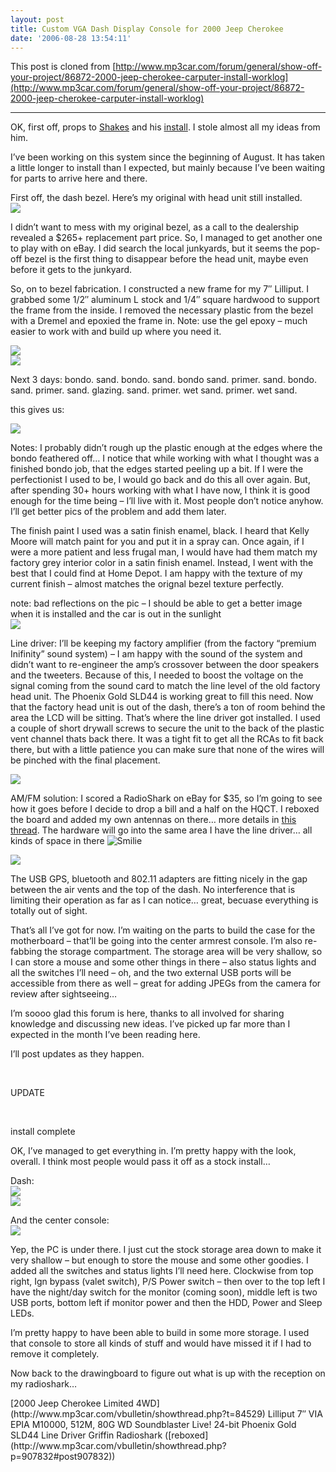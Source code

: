 ```yaml
---
layout: post
title: Custom VGA Dash Display Console for 2000 Jeep Cherokee
date: '2006-08-28 13:54:11'
---
```



This post is cloned from [http://www.mp3car.com/forum/general/show-off-your-project/86872-2000-jeep-cherokee-carputer-install-worklog](http://www.mp3car.com/forum/general/show-off-your-project/86872-2000-jeep-cherokee-carputer-install-worklog)

- - - - - -

OK, first off, props to [Shakes](http://www.mp3car.com/vbulletin/member.php?u=5259) and his [install](http://www.mp3car.com/vbulletin/showthread.php?t=24361). I stole almost all my ideas from him.

I’ve been working on this system since the beginning of August. It has taken a little longer to install than I expected, but mainly because I’ve been waiting for parts to arrive here and there.

First off, the dash bezel. Here’s my original with head unit still installed.  
![](https://i1.wp.com/www.repulsor.net/forum_pics/bezel1.jpg?w=840)

I didn’t want to mess with my original bezel, as a call to the dealership revealed a $265+ replacement part price. So, I managed to get another one to play with on eBay. I did search the local junkyards, but it seems the pop-off bezel is the first thing to disappear before the head unit, maybe even before it gets to the junkyard.

So, on to bezel fabrication. I constructed a new frame for my 7″ Lilliput. I grabbed some 1/2″ aluminum L stock and 1/4″ square hardwood to support the frame from the inside. I removed the necessary plastic from the bezel with a Dremel and epoxied the frame in. Note: use the gel epoxy – much easier to work with and build up where you need it.

![](https://i0.wp.com/www.repulsor.net/forum_pics/bezela.jpg?w=840)  
![](https://i1.wp.com/www.repulsor.net/forum_pics/bezelb.jpg?w=840)

Next 3 days: bondo. sand. bondo. sand. bondo sand. primer. sand. bondo. sand. primer. sand. glazing. sand. primer. wet sand. primer. wet sand.

this gives us:

![](https://i2.wp.com/www.repulsor.net/forum_pics/bezel2.jpg?w=840)

Notes: I probably didn’t rough up the plastic enough at the edges where the bondo feathered off… I notice that while working with what I thought was a finished bondo job, that the edges started peeling up a bit. If I were the perfectionist I used to be, I would go back and do this all over again. But, after spending 30+ hours working with what I have now, I think it is good enough for the time being – I’ll live with it. Most people don’t notice anyhow. I’ll get better pics of the problem and add them later.

The finish paint I used was a satin finish enamel, black. I heard that Kelly Moore will match paint for you and put it in a spray can. Once again, if I were a more patient and less frugal man, I would have had them match my factory grey interior color in a satin finish enamel. Instead, I went with the best that I could find at Home Depot. I am happy with the texture of my current finish – almost matches the orignal bezel texture perfectly.

note: bad reflections on the pic – I should be able to get a better image when it is installed and the car is out in the sunlight  
![](https://i2.wp.com/www.repulsor.net/forum_pics/bezel_black.jpg?w=840)

Line driver: I’ll be keeping my factory amplifier (from the factory “premium Inifinity” sound system) – I am happy with the sound of the system and didn’t want to re-engineer the amp’s crossover between the door speakers and the tweeters. Because of this, I needed to boost the voltage on the signal coming from the sound card to match the line level of the old factory head unit. The Phoenix Gold SLD44 is working great to fill this need. Now that the factory head unit is out of the dash, there’s a ton of room behind the area the LCD will be sitting. That’s where the line driver got installed. I used a couple of short drywall screws to secure the unit to the back of the plastic vent channel thats back there. It was a tight fit to get all the RCAs to fit back there, but with a little patience you can make sure that none of the wires will be pinched with the final placement.

![](https://i2.wp.com/www.repulsor.net/forum_pics/driver.jpg?w=840)

AM/FM solution: I scored a RadioShark on eBay for $35, so I’m going to see how it goes before I decide to drop a bill and a half on the HQCT. I reboxed the board and added my own antennas on there… more details in [this thread](http://www.mp3car.com/vbulletin/showthread.php?p=907832#post907832). The hardware will go into the same area I have the line driver… all kinds of space in there ![](https://i0.wp.com/www.mp3car.com/vbulletin/images/smilies/smile.gif?w=840 "Smilie")

![](https://i0.wp.com/www.repulsor.net/forum_pics/rs1.jpg?w=840)

The USB GPS, bluetooth and 802.11 adapters are fitting nicely in the gap between the air vents and the top of the dash. No interference that is limiting their operation as far as I can notice… great, becuase everything is totally out of sight.

That’s all I’ve got for now. I’m waiting on the parts to build the case for the motherboard – that’ll be going into the center armrest console. I’m also re-fabbing the storage compartment. The storage area will be very shallow, so I can store a mouse and some other things in there – also status lights and all the switches I’ll need – oh, and the two external USB ports will be accessible from there as well – great for adding JPEGs from the camera for review after sightseeing…

I’m soooo glad this forum is here, thanks to all involved for sharing knowledge and discussing new ideas. I’ve picked up far more than I expected in the month I’ve been reading here.

I’ll post updates as they happen.

 

UPDATE

 

<div class="OLD__post-content h-padding-vert-xl"><div class="js-post__content-text OLD__post-content-text restore h-wordwrap">install complete

OK, I’ve managed to get everything in. I’m pretty happy with the look, overall. I think most people would pass it off as a stock install…

Dash:  
![](https://i1.wp.com/www.repulsor.net/forum_pics/dash1.jpg?w=840)  
![](https://i2.wp.com/www.repulsor.net/forum_pics/dash2.jpg?w=840)

And the center console:  
![](https://i1.wp.com/www.repulsor.net/forum_pics/console.jpg?w=840)

Yep, the PC is under there. I just cut the stock storage area down to make it very shallow – but enough to store the mouse and some other goodies. I added all the switches and status lights I’ll need here. Clockwise from top right, Ign bypass (valet switch), P/S Power switch – then over to the top left I have the night/day switch for the monitor (coming soon), middle left is two USB ports, bottom left if monitor power and then the HDD, Power and Sleep LEDs.

I’m pretty happy to have been able to build in some more storage. I used that console to store all kinds of stuff and would have missed it if I had to remove it completely.

Now back to the drawingboard to figure out what is up with the reception on my radioshark…

</div><div class="js-post__content-text OLD__post-content-text restore h-wordwrap"></div></div><div class="post-signature restore">[2000 Jeep Cherokee Limited 4WD](http://www.mp3car.com/vbulletin/showthread.php?t=84529)  
 Lilliput 7″  
 VIA EPIA M10000, 512M, 80G WD  
 Soundblaster Live! 24-bit  
 Phoenix Gold SLD44 Line Driver  
 Griffin Radioshark ([reboxed](http://www.mp3car.com/vbulletin/showthread.php?p=907832#post907832))</div>
